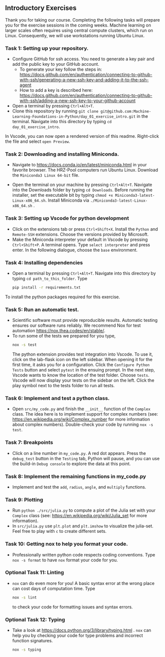 ## Introductory Exercises
Thank you for taking our course. Completing the following tasks will prepare you for the exercise sessions in the coming weeks. Machine learning on larger scales often requires using central compute clusters, which run on Linux. Consequently, we will use workstations running Ubuntu Linux.


### Task 1: Setting up your repository.
- Configure GitHub for ssh access. You need to generate a key pair and add the public key to your GitHub account.
  - To generate your key follow the steps in: https://docs.github.com/en/authentication/connecting-to-github-with-ssh/generating-a-new-ssh-key-and-adding-it-to-the-ssh-agent
  - How to add a key is described here: https://docs.github.com/en/authentication/connecting-to-github-with-ssh/adding-a-new-ssh-key-to-your-github-account
- Open a terminal by pressing `Ctrl+Alt+T`.
- Clone this repository by running `git clone git@github.com:Machine-Learning-Foundations-in-Python/day_01_exercise_intro.git` in the terminal. Navigate into this directory by typing `cd day_01_exercise_intro`.

In Vscode, you can now open a rendered version of this readme. Right-click the file and select `open Preview`.

### Task 2: Downloading and installing Miniconda.
- Navigate to https://docs.conda.io/en/latest/miniconda.html in your favorite browser.
The HRZ-Pool computers run Ubuntu Linux. Download the `Miniconda3 Linux 64-bit` file.

- Open the terminal on your machine by pressing `Ctrl+Alt+T`. Navigate into the Downloads folder by typing `cd Downloads`. Before running the installer, set the executable bit by typing `chmod +x Miniconda3-latest-Linux-x86_64.sh`. Install Miniconda via `./Miniconda3-latest-Linux-x86_64.sh` .


### Task 3: Setting up Vscode for python development
- Click on the extensions tab or press `Ctrl+Shift+X`. Install the `Python` and `Remote-SSH` extensions. Choose the versions provided by Microsoft.
- Make the Miniconda interpreter your default in Vscode by pressing `Ctrl+Shift+P`. A terminal opens. Type `select interpreter` and press enter. In the following dialogue, choose the `base` environment. 

### Task 4: Installing dependencies
- Open a terminal by pressing `Ctrl+Alt+T`. Navigate into this directory by typing `cd path_to_this_folder`. Type

  ```bash
  pip install -r requirements.txt
  ```
To install the python packages required for this exercise.

### Task 5: Run an automatic test.
- Scientific software must provide reproducible results. Automatic testing ensures our software runs reliably. We recommend Nox for test automation https://nox.thea.codes/en/stable/. 
- To run some of the tests we prepared for you type,
    ```bash
    nox -s test
    ```
  The python extension provides test integration into Vscode. To use it, click on the lab-flask icon on the left sidebar. When opening it for the first time, it asks you for a configuration.
  Click the `Configure Python Tests` button and select `pytest` in the ensuing prompt. In the next step, Vscode wants to know the location of the test folder. Choose `tests`. 
  Vscode will now display your tests on the sidebar on the left. Click the play symbol next to the tests folder to run all tests.

### Task 6: Implement and test a python class.
- Open `src/my_code.py` and finish the `__init__` function of the `Complex` class. The idea here is to implement support for complex numbers (see: https://en.wikipedia.org/wiki/Complex_number for more information about complex numbers). Double-check your code by running `nox -s test`. 

### Task 7: Breakpoints
- Click on a line number in `my_code.py`. A red dot appears. Press the `debug_test` button in the `Testing` tab, Python will pause, and you can use the build-in `Debug console` to explore the data at this point.

### Task 8: Implement the remaining functions in my_code.py
- Implement and test the `add`, `radius`, `angle`, and `multiply` functions.

### Task 9: Plotting
- Run `python ./src/julia.py` to compute a plot of the Julia set with your `Complex` class (see: https://en.wikipedia.org/wiki/Julia_set for more information).
- In `src/julia.py` use `plt.plot` and `plt.imshow` to visualize the julia-set. Feel free to play with `c` to create different sets.


### Task 10: Getting nox to help you format your code.
- Professionally written python code respects coding conventions. Type `nox -s format` to have `nox` format your code for you.

### Optional Task 11: Linting
- `nox` can do even more for you! A basic syntax error at the wrong place can cost days of computation time. Type
  ```bash
  nox -s lint
  ```
  to check your code for formatting issues and syntax errors.

### Optional Task 12: Typing
- Take a look at https://docs.python.org/3/library/typing.html . `nox` can help you by checking your code for type problems and incorrect function signatures.
  ```bash
  nox -s typing
  ```
